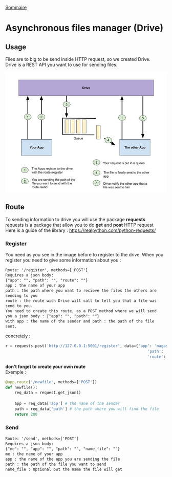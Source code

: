 [Sommaire](https://ursi-2020.github.io/Documentation/)

# Asynchronous files manager (Drive)


## Usage

 Files are to big to be send inside HTTP request, so we created Drive.  
 Drive is a REST API you want to use for sending files.  
 
 ![import](./images/shema_drive.jpg)
 
 
 ## Route 
 
 To sending information to drive you will use the package **requests**  
 requests is a package that allow you to do **get** and **post** HTTP request  
 Here is a guide of the library : https://realpython.com/python-requests/
 
 ### Register 

 You need as you see in the image before to register to the drive. When you register you
 need to give some information about you :  
``` 
Route: '/register', methods=['POST']  
Requires a json body:  
{"app": "", "path": "", "route": ""}  
app : the name of your app  
path : the path where you want to recieve the files the others are sending to you  
route : the route wich Drive will call to tell you that a file was send to you.  
You need to create this route, as a POST method where we will send  
you a json body : {"app": "", "path": ""}  
with app : the name of the sender and path : the path of the file sent.
```
concretely : 
```python
r = requests.post('http://127.0.0.1:5001/register', data={'app': 'magasin',
                                                              'path': 'C:\\app\\magasin\\file_to_send',
                                                              'route': 'http://127.0.0.1:5xxx/newfile'})
```

**don't forget to create your own route**  
Exemple :  
```python
@app.route('/newfile', methods=['POST'])
def newfile():
    req_data = request.get_json()

    app = req_data['app'] # the name of the sender
    path = req_data['path'] # the path where you will find the file
    return 200
```

### Send

```
Route: '/send', methods=['POST']  
Requires a json body:  
{"me": "", "app": "", "path": "", "name_file": ""}
me : the name of your app  
app : the name of the app you are sending the file  
path : the path of the file you want to send
name_file : Optional but the name the file will get
```
 
